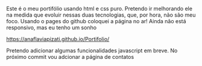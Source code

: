 Este é o meu portifólio usando html e css puro.
Pretendo ir melhorando ele na medida que evoluir nessas duas tecnologias, que, por hora, não são meu foco.
Usando o pages do github coloquei a página no ar! Ainda não está responsivo, mas eu tenho um sonho

https://anaflaviapizati.github.io/Portifolio/

Pretendo adicionar algumas funcionalidades javascript em breve. No próximo commit vou adcionar a página de contatos
